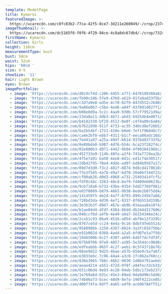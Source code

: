 ```yaml
---
template: ModelPage
title: Kymarni
featuredImage: >-
  https://ucarecdn.com/c0fc83b2-77ca-42f5-8ce7-3d211e260049/-/crop/2374x1518/0,104/-/preview/
imageThumbnail: >-
  https://ucarecdn.com/dc5165f0-f0f6-4f29-94ce-4c8a8dc67db4/-/crop/732x958/1125,264/-/preview/
firstName: Kymarni
collection: Girls
height: 110cm
measurementType: bust
bust: 58cm
waist: 52cm
hips: '60cm '
size: 4-5
shoeSize: '11'
hair: Light Brown
eyes: Brown
imagePortfolio:
  - image: 'https://ucarecdn.com/d0c9cf4d-c206-4455-a771-6470189360a8/'
  - image: 'https://ucarecdn.com/fb90c286-5fe9-4769-a619-01fa9ad33f5b/'
  - image: 'https://ucarecdn.com/c3d7a9e8-ed5e-4c70-82f9-847d552c2640/'
  - image: 'https://ucarecdn.com/9a86e0b7-c5be-4ed6-a84f-03f091d027f1/'
  - image: 'https://ucarecdn.com/b08e8d9a-5c2c-4aa9-930b-57cf79521d9a/'
  - image: 'https://ucarecdn.com/23da8a11-ddb3-4671-abd3-b9254b4e0071/'
  - image: 'https://ucarecdn.com/b4182338-bf29-4512-8e0f-cdf4a09c6a84/'
  - image: 'https://ucarecdn.com/b7622d98-911f-4733-ac35-340cd8ef28b5/'
  - image: 'https://ucarecdn.com/ba2b54bf-1731-410e-b0e6-7ef1f96840c7/'
  - image: 'https://ucarecdn.com/ca4e2bf0-ebb7-4311-b1c7-eeca86adc16d/'
  - image: 'https://ucarecdn.com/7ed41a97-a25a-494f-b614-937b403733f6/'
  - image: 'https://ucarecdn.com/0e80bda0-b987-4d76-b54c-bca23f282f4c/'
  - image: 'https://ucarecdn.com/02e800b3-d071-4442-9b04-4f90264196bc/'
  - image: 'https://ucarecdn.com/452733e9-114b-40fa-a2f4-743a7729ea2b/'
  - image: 'https://ucarecdn.com/4f5e7a91-ba50-4ee8-8d1c-ed1cf4e30517/'
  - image: 'https://ucarecdn.com/2db42795-70a4-4dde-ad97-bd84b9587a17/'
  - image: 'https://ucarecdn.com/09d7d3d0-f3c2-481f-8874-9d8cd4178610/'
  - image: 'https://ucarecdn.com/7fe3f545-4a78-49a7-bd78-20a0bf344f23/'
  - image: 'https://ucarecdn.com/cf00ab26-d0d3-4968-a731-25493414fcf5/'
  - image: 'https://ucarecdn.com/fdf0c48c-3263-48cd-bef9-fd409eb0623b/'
  - image: 'https://ucarecdn.com/9cb718a6-b732-43be-9354-5dd27769f961/'
  - image: 'https://ucarecdn.com/e03f8809-b879-4665-9038-8ede1b075dd4/'
  - image: 'https://ucarecdn.com/141459f5-de24-4a7f-8793-899c245b7a68/'
  - image: 'https://ucarecdn.com/728bd3da-4d30-4e71-9337-8f6b553d159b/'
  - image: 'https://ucarecdn.com/3e3b1b3f-80d7-467e-ab9b-03aaaa0a18f4/'
  - image: 'https://ucarecdn.com/b1ae04d4-dfdf-4384-86dd-db244d317606/'
  - image: 'https://ucarecdn.com/040ccfbd-a4fb-4e49-a9a7-56154346e24c/'
  - image: 'https://ucarecdn.com/2ca51c93-0ba9-4516-a054-abf8e12f3295/'
  - image: 'https://ucarecdn.com/8767ce5d-cc24-4e4a-9c16-8dbfdfeb5524/'
  - image: 'https://ucarecdn.com/958098bb-2258-4267-8024-3a3fc01675bb/'
  - image: 'https://ucarecdn.com/e91b002d-0368-4ad4-a2a5-bfd07e1a7f50/'
  - image: 'https://ucarecdn.com/10d85006-6c27-438f-a695-6d6f7dcfdfdf/'
  - image: 'https://ucarecdn.com/675b0766-97a9-4057-a285-5e354dcc90d0/'
  - image: 'https://ucarecdn.com/edfeabbb-065f-4c2f-aeb1-0c5f43718e70/'
  - image: 'https://ucarecdn.com/88ae9d22-9d25-4bae-a57b-656e9c5a7a6f/'
  - image: 'https://ucarecdn.com/e3833e6c-7c96-44a4-a3c0-1fc862a760cc/'
  - image: 'https://ucarecdn.com/030e3965-fb0c-46b2-9030-1d8b4791aebd/'
  - image: 'https://ucarecdn.com/aeae4214-a551-472d-9f8f-a94fec33cb33/'
  - image: 'https://ucarecdn.com/651c06d4-9e93-4c20-94eb-5dbc173eb237/'
  - image: 'https://ucarecdn.com/1e769a6d-631c-45e3-89ed-9da9d90c5dd0/'
  - image: 'https://ucarecdn.com/74b06a73-bcec-48d9-8e7a-190f4222ce85/'
  - image: 'https://ucarecdn.com/400f74fa-0dff-4a65-a4f8-ac696784ff51/'
---
```


